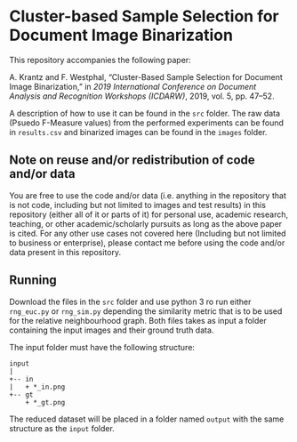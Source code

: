 # Cluster-based Sample Selection for Document Image Binarization

This repository accompanies the following paper:

A. Krantz and F. Westphal, “Cluster-Based Sample Selection for Document Image Binarization,” in
*2019 International Conference on Document Analysis and Recognition Workshops (ICDARW)*, 2019,
vol. 5, pp. 47–52.

A description of how to use it can be found in the `src` folder. 
The raw data (Psuedo F-Measure values) from the performed experiments can be found in `results.csv` and binarized images can be found in the `images` folder.

## Note on reuse and/or redistribution of code and/or data

You are free to use the code and/or data (i.e. anything in the repository that is not code, including but not limited to images and test results) in this repository (either all of it or parts of it) for personal use, academic research, teaching, or other academic/scholarly pursuits as long as the above paper is cited. For any other use cases not covered here (Including but not limited to business or enterprise), please contact me before using the code and/or data present in this repository.

## Running

Download the files in the `src` folder and use python 3 ro run either `rng_euc.py` or `rng_sim.py` depending the similarity metric that is to be used for the relative neighbourhood graph. Both files takes as input a folder containing the input images and their ground truth data.

The input folder must have the following structure:

```
input
|
+-- in
|   + *_in.png
+-- gt
    + *_gt.png
```

The reduced dataset will be placed in a folder named `output` with the same structure as the `input` folder.
